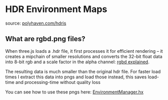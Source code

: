 # HDR Environment Maps
source: [polyhaven.com/hdris](https://polyhaven.com/hdris)

## What are rgbd.png files?
When three.js loads a .hdr file, it first processes it for efficient rendering – it creates a mipchain of smaller resolutions and converts the 32-bit float data into 8-bit rgb and a scale factor in the alpha channel: [rgbd explained](https://lousodrome.net/blog/light/tag/rgbd/).

The resulting data is much smaller than the original hdr file. For faster load times I extract this data into pngs and load those instead, this saves load-time and processing-time without quality loss

You can see how to use these pngs here: [EnvironmentManager.hx](https://github.com/haxiomic/three-toolkit/blob/30a6b941beb033e28db800a0fd5a564bf1bcaa45/environment/EnvironmentManager.hx#L76)